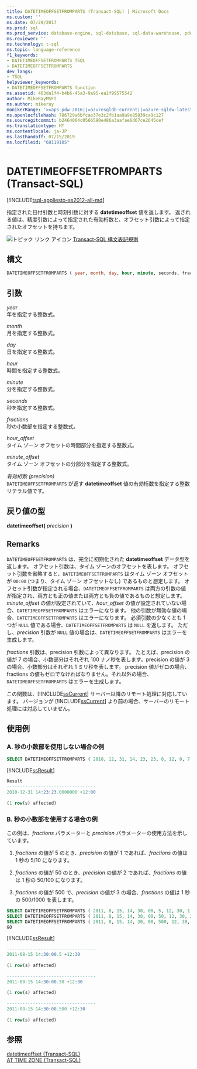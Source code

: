 ```yaml
---
title: DATETIMEOFFSETFROMPARTS (Transact-SQL) | Microsoft Docs
ms.custom: ''
ms.date: 07/29/2017
ms.prod: sql
ms.prod_service: database-engine, sql-database, sql-data-warehouse, pdw
ms.reviewer: ''
ms.technology: t-sql
ms.topic: language-reference
f1_keywords:
- DATETIMEOFFSETFROMPARTS_TSQL
- DATETIMEOFFSETFROMPARTS
dev_langs:
- TSQL
helpviewer_keywords:
- DATETIMEOFFSETFROMPARTS function
ms.assetid: 463da1f4-b4b6-45a3-9a95-ea1f99575542
author: MikeRayMSFT
ms.author: mikeray
monikerRange: '>=aps-pdw-2016||=azuresqldb-current||=azure-sqldw-latest||>=sql-server-2016||=sqlallproducts-allversions||>=sql-server-linux-2017||=azuresqldb-mi-current'
ms.openlocfilehash: 786729a6bfcae37e3c2fb1aa9a9e85839ca9c127
ms.sourcegitcommit: b2464064c0566590e486a3aafae6d67ce2645cef
ms.translationtype: HT
ms.contentlocale: ja-JP
ms.lasthandoff: 07/15/2019
ms.locfileid: "68119105"
---
```

# <a name="datetimeoffsetfromparts-transact-sql"></a>DATETIMEOFFSETFROMPARTS (Transact-SQL)
[!INCLUDE[tsql-appliesto-ss2012-all-md](../../includes/tsql-appliesto-ss2012-all-md.md)]

指定された日付引数と時刻引数に対する **datetimeoffset** 値を返します。 返される値は、精度引数によって指定された有効桁数と、オフセット引数によって指定されたオフセットを持ちます。  
  
![トピック リンク アイコン](../../database-engine/configure-windows/media/topic-link.gif "トピック リンク アイコン") [Transact-SQL 構文表記規則](../../t-sql/language-elements/transact-sql-syntax-conventions-transact-sql.md)
  
## <a name="syntax"></a>構文  
  
```sql
DATETIMEOFFSETFROMPARTS ( year, month, day, hour, minute, seconds, fractions, hour_offset, minute_offset, precision )  
```  
  
## <a name="arguments"></a>引数  

*year*  
年を指定する整数式。  
  
*month*  
月を指定する整数式。  
  
*day*  
日を指定する整数式。  
  
*hour*  
時間を指定する整数式。  
  
*minute*  
分を指定する整数式。  
  
*seconds*  
秒を指定する整数式。  
  
*fractions*  
秒の小数部を指定する整数式。  
  
*hour_offset*  
タイム ゾーン オフセットの時間部分を指定する整数式。  
  
*minute_offset*  
タイム ゾーン オフセットの分部分を指定する整数式。  
  
*有効桁数 (precision)*  
`DATETIMEOFFSETFROMPARTS` が返す **datetimeoffset** 値の有効桁数を指定する整数リテラル値です。  
  
## <a name="return-types"></a>戻り値の型
**datetimeoffset(** *precision* **)**  
  
## <a name="remarks"></a>Remarks  

`DATETIMEOFFSETFROMPARTS` は、完全に初期化された **datetimeoffset** データ型を返します。 オフセット引数は、タイム ゾーンのオフセットを表します。 オフセット引数を省略すると、`DATETIMEOFFSETFROMPARTS` はタイム ゾーン オフセットが `00:00` (つまり、タイム ゾーン オフセットなし) であるものと想定します。 オフセット引数が指定される場合、`DATETIMEOFFSETFROMPARTS` は両方の引数の値が指定され、両方とも正の値または両方とも負の値であるものと想定します。 *minute_offset* の値が設定されていて、*hour_offset* の値が設定されていない場合、`DATETIMEOFFSETFROMPARTS` はエラーになります。 他の引数が無効な値の場合、`DATETIMEOFFSETFROMPARTS` はエラーになります。 必須引数の少なくとも 1 つが `NULL` 値である場合、`DATETIMEOFFSETFROMPARTS` は `NULL` を返します。 ただし、*precision* 引数が `NULL` 値の場合は、`DATETIMEOFFSETFROMPARTS` はエラーを生成します。  
  
*fractions* 引数は、precision 引数によって異なります。 たとえば、precision の値が 7 の場合、小数部分はそれぞれ 100 ナノ秒を表します。precision の値が 3 の場合、小数部分はそれぞれ 1 ミリ秒を表します。 precision 値がゼロの場合、fractions の値もゼロでなければなりません。それ以外の場合、`DATETIMEOFFSETFROMPARTS` はエラーを生成します。  
  
この関数は、[!INCLUDE[ssCurrent](../../includes/sscurrent-md.md)] サーバー以降のリモート処理に対応しています。 バージョンが [!INCLUDE[ssCurrent](../../includes/sscurrent-md.md)] より前の場合、サーバーのリモート処理には対応していません。
  
## <a name="examples"></a>使用例  
  
### <a name="a-an-example-without-fractions-of-a-second"></a>A. 秒の小数部を使用しない場合の例  
  
```sql
SELECT DATETIMEOFFSETFROMPARTS ( 2010, 12, 31, 14, 23, 23, 0, 12, 0, 7 ) AS Result;  
```  
  
[!INCLUDE[ssResult](../../includes/ssresult-md.md)]
  
```sql
Result  
----------------------------------
2010-12-31 14:23:23.0000000 +12:00  
  
(1 row(s) affected)  
```  
  
### <a name="b-example-with-fractions-of-a-second"></a>B. 秒の小数部を使用する場合の例  

この例は、*fractions* パラメーターと *precision* パラメーターの使用方法を示しています。  

1. *fractions* の値が 5 のとき、*precision* の値が 1 であれば、*fractions* の値は 1 秒の 5/10 になります。  

2. *fractions* の値が 50 のとき、*precision* の値が 2 であれば、*fractions* の値は 1 秒の 50/100 になります。  

3. *fractions* の値が 500 で、*precision* の値が 3 の場合、*fractions* の値は 1 秒の 500/1000 を表します。  
  
```sql
SELECT DATETIMEOFFSETFROMPARTS ( 2011, 8, 15, 14, 30, 00, 5, 12, 30, 1 );  
SELECT DATETIMEOFFSETFROMPARTS ( 2011, 8, 15, 14, 30, 00, 50, 12, 30, 2 );  
SELECT DATETIMEOFFSETFROMPARTS ( 2011, 8, 15, 14, 30, 00, 500, 12, 30, 3 );  
GO  
```  
  
[!INCLUDE[ssResult](../../includes/ssresult-md.md)]
  
```sql
----------------------------------  
2011-08-15 14:30:00.5 +12:30  
  
(1 row(s) affected)  
  
----------------------------------  
2011-08-15 14:30:00.50 +12:30  
  
(1 row(s) affected)  
  
----------------------------------  
2011-08-15 14:30:00.500 +12:30  
  
(1 row(s) affected)  
```  
  
## <a name="see-also"></a>参照
[datetimeoffset &#40;Transact-SQL&#41;](../../t-sql/data-types/datetimeoffset-transact-sql.md)  
[AT TIME ZONE &#40;Transact-SQL&#41;](../../t-sql/queries/at-time-zone-transact-sql.md)
  
  


